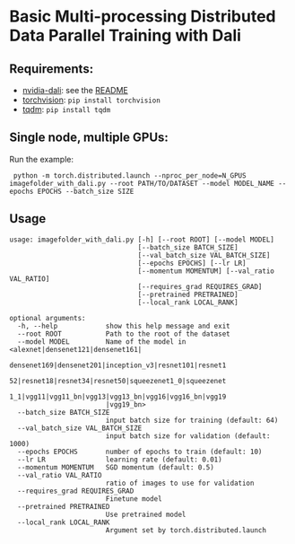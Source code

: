 # Basic Multi-processing Distributed Data Parallel Training with Dali


## Requirements:

- [nvidia-dali](https://github.com/NVIDIA/DALI): see the [README](https://github.com/NVIDIA/DALI/blob/master/README.rst)
- [torchvision](https://github.com/pytorch/vision/): `pip install torchvision`
- [tqdm](https://github.com/tqdm/tqdm/): `pip install tqdm`


## Single node, multiple GPUs:

Run the example:
```
 python -m torch.distributed.launch --nproc_per_node=N_GPUS imagefolder_with_dali.py --root PATH/TO/DATASET --model MODEL_NAME --epochs EPOCHS --batch_size SIZE
```

## Usage

```
usage: imagefolder_with_dali.py [-h] [--root ROOT] [--model MODEL]
                                [--batch_size BATCH_SIZE]
                                [--val_batch_size VAL_BATCH_SIZE]
                                [--epochs EPOCHS] [--lr LR]
                                [--momentum MOMENTUM] [--val_ratio VAL_RATIO]
                                [--requires_grad REQUIRES_GRAD]
                                [--pretrained PRETRAINED]
                                [--local_rank LOCAL_RANK]

optional arguments:
  -h, --help            show this help message and exit
  --root ROOT           Path to the root of the dataset
  --model MODEL         Name of the model in <alexnet|densenet121|densenet161|
                        densenet169|densenet201|inception_v3|resnet101|resnet1
                        52|resnet18|resnet34|resnet50|squeezenet1_0|squeezenet
                        1_1|vgg11|vgg11_bn|vgg13|vgg13_bn|vgg16|vgg16_bn|vgg19
                        |vgg19_bn>
  --batch_size BATCH_SIZE
                        input batch size for training (default: 64)
  --val_batch_size VAL_BATCH_SIZE
                        input batch size for validation (default: 1000)
  --epochs EPOCHS       number of epochs to train (default: 10)
  --lr LR               learning rate (default: 0.01)
  --momentum MOMENTUM   SGD momentum (default: 0.5)
  --val_ratio VAL_RATIO
                        ratio of images to use for validation
  --requires_grad REQUIRES_GRAD
                        Finetune model
  --pretrained PRETRAINED
                        Use pretrained model
  --local_rank LOCAL_RANK
                        Argument set by torch.distributed.launch

```
